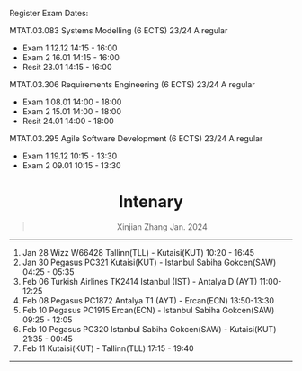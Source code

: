 Register Exam Dates:

MTAT.03.083	Systems Modelling (6 ECTS) 23/24 A regular
- Exam 1 12.12 14:15 - 16:00
- Exam 2 16.01 14:15 - 16:00
- Resit 23.01 14:15 - 16:00

MTAT.03.306	Requirements Engineering (6 ECTS) 23/24 A regular
- Exam 1 08.01 14:00 - 18:00
- Exam 2 15.01 14:00 - 18:00
- Resit 24.01 14:00 - 18:00

MTAT.03.295	Agile Software Development (6 ECTS) 23/24 A regular
- Exam 1 19.12 10:15  - 13:30
- Exam 2 09.01 10:15  - 13:30




# <center> Intenary

> <center> Xinjian Zhang Jan. 2024

----

1. Jan 28 Wizz W66428 Tallinn(TLL) - Kutaisi(KUT) 10:20 - 16:45
2. Jan 30 Pegasus PC321 Kutaisi(KUT) - Istanbul Sabiha Gokcen(SAW) 04:25 - 05:35
3. Feb 06 Turkish Airlines TK2414 Istanbul (IST) - Antalya D (AYT) 11:00-12:25
4. Feb 08 Pegasus PC1872 Antalya T1 (AYT) - Ercan(ECN) 13:50-13:30
5. Feb 10 Pegasus PC1915 Ercan(ECN) - Istanbul Sabiha Gokcen(SAW) 09:25 - 12:05
6. Feb 10 Pegasus PC320 Istanbul Sabiha Gokcen(SAW) - Kutaisi(KUT) 21:35 - 00:45
7. Feb 11 Kutaisi(KUT) - Tallinn(TLL) 17:15 - 19:40

----    